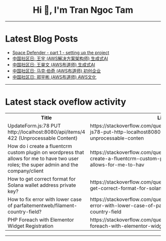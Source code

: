 <h1 align="center">Hi 👋, I'm Tran Ngoc Tam</h1>

---

# Latest Blog Posts 
<!-- BLOG-POST-LIST:START -->
- [Space Defender - part 1 - setting up the project](https://dev.to/mrlinxed/space-defender-part-1-setting-up-the-project-3hfk)
- [中国社区日: 王宇 &lpar;AWS解决方案架构师&rpar; 生成式AI](https://dev.to/aws-builders/china-community-day-yu-wong-aws-solution-architect-generative-ai-4fe1)
- [中国社区日: 王昊文 &lpar;AWS布道师&rpar; 生成式AI](https://dev.to/aws-builders/zhong-guo-she-qu-ri-wang-hao-wen-awsdai-yan-ren-sheng-cheng-shi-ai-2n1e)
- [中国社区日: 马克·伯奇 &lpar;AWS布道师&rpar; 初创企业](https://dev.to/aws-builders/zhong-guo-she-qu-ri-ma-ke-bo-qi-awsdai-yan-ren-chu-chuang-qi-ye-285)
- [中国社区日: 郑宇彬 &lpar;AWS布道师&rpar; AWS文化](https://dev.to/aws-builders/zhong-guo-she-qu-ri-zheng-yu-bin-awsdai-yan-ren-awswen-hua-3nj8)
<!-- BLOG-POST-LIST:END -->

---

# Latest stack oveflow activity
<table>
  <tr><th>Title</th><th>Link</th></tr>
  <!-- STACKOVERFLOW:START --><tr><td>UpdateForm.js:78 PUT http://localhost:8080/api/items/4 422 &lpar;Unprocessable Content&rpar;</td><td>https://stackoverflow.com/questions/78772960/updateform-js78-put-http-localhost8080-api-items-4-422-unprocessable-conten</td></tr><tr><td>How do i create a fluentcrm custom plugin on wordpress that allows for me to have two user roles; the super admin and the company/client</td><td>https://stackoverflow.com/questions/78772841/how-do-i-create-a-fluentcrm-custom-plugin-on-wordpress-that-allows-for-me-to-hav</td></tr><tr><td>How to get correct format for Solana wallet address private key?</td><td>https://stackoverflow.com/questions/78772829/how-to-get-correct-format-for-solana-wallet-address-private-key</td></tr><tr><td>How to fix error with lower case of parfaitementweb/filament-country-field?</td><td>https://stackoverflow.com/questions/78772752/how-to-fix-error-with-lower-case-of-parfaitementweb-filament-country-field</td></tr><tr><td>PHP Foreach with Elementor Widget Registration</td><td>https://stackoverflow.com/questions/78772715/php-foreach-with-elementor-widget-registration</td></tr><!-- STACKOVERFLOW:END -->
</table>

---


